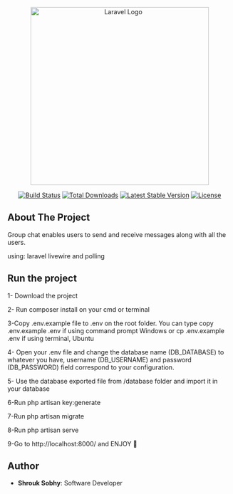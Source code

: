 <p align="center"><a href="https://laravel.com" target="_blank"><img src="https://raw.githubusercontent.com/laravel/art/master/logo-lockup/5%20SVG/2%20CMYK/1%20Full%20Color/laravel-logolockup-cmyk-red.svg" width="400" alt="Laravel Logo"></a></p>

<p align="center">
<a href="https://github.com/laravel/framework/actions"><img src="https://github.com/laravel/framework/workflows/tests/badge.svg" alt="Build Status"></a>
<a href="https://packagist.org/packages/laravel/framework"><img src="https://img.shields.io/packagist/dt/laravel/framework" alt="Total Downloads"></a>
<a href="https://packagist.org/packages/laravel/framework"><img src="https://img.shields.io/packagist/v/laravel/framework" alt="Latest Stable Version"></a>
<a href="https://packagist.org/packages/laravel/framework"><img src="https://img.shields.io/packagist/l/laravel/framework" alt="License"></a>
</p>

## About The Project 

Group chat enables users to send and receive messages along with all the users.


using: laravel livewire and polling


## Run the project

1- Download the project


2- Run composer install on your cmd or terminal


3-Copy .env.example file to .env on the root folder. You can type copy .env.example .env if using command prompt Windows or cp .env.example .env if using terminal, Ubuntu



4- Open your .env file and change the database name (DB_DATABASE) to whatever you have, username (DB_USERNAME) and password (DB_PASSWORD) field correspond to your configuration.


5- Use the database exported file from /database folder and import it in your database


6-Run php artisan key:generate



7-Run php artisan migrate


8-Run php artisan serve



9-Go to http://localhost:8000/ and ENJOY 🎉


## Author

- **Shrouk Sobhy**: Software Developer
